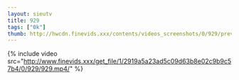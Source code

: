 ```yaml
--- 
layout: sieutv
title: 929
tags: ["0k"]
thumb: http://hwcdn.finevids.xxx/contents/videos_screenshots/0/929/preview.mp4.jpg
---
```

{% include video src="http://www.finevids.xxx/get_file/1/2919a5a23ad5c09d63b8e02c9b9c57b4/0/929/929.mp4/" %} 
